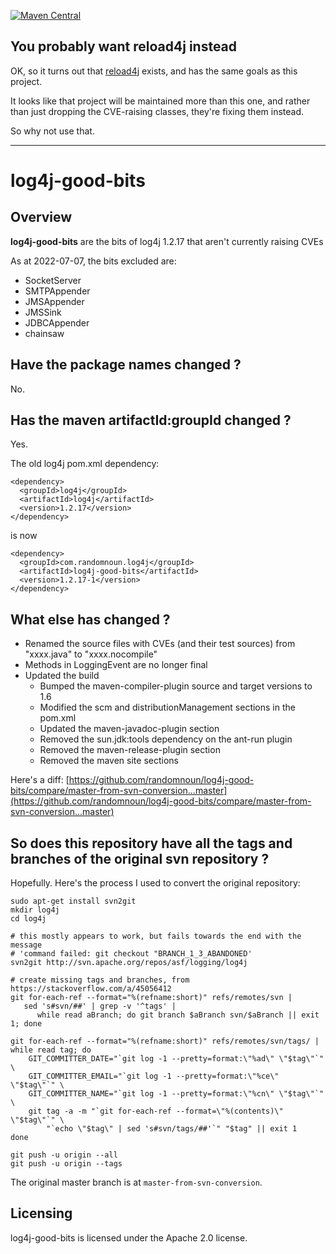 [![Maven Central](https://img.shields.io/maven-central/v/com.randomnoun.log4j/log4j-good-bits.svg)](https://search.maven.org/artifact/com.randomnoun.log4j/log4j-good-bits)

## You probably want reload4j instead

OK, so it turns out that [reload4j](https://reload4j.qos.ch/) exists, and has the same goals as this project.

It looks like that project will be maintained more than this one, and rather than just dropping the CVE-raising classes, they're fixing them instead. 

So why not use that.

------

# log4j-good-bits

## Overview

**log4j-good-bits** are the bits of log4j 1.2.17 that aren't currently raising CVEs

As at 2022-07-07, the bits excluded are:

* SocketServer
* SMTPAppender
* JMSAppender
* JMSSink
* JDBCAppender
* chainsaw

## Have the package names changed ?

No.

## Has the maven artifactId:groupId changed ?

Yes.

The old log4j pom.xml dependency:
```
<dependency>
  <groupId>log4j</groupId>
  <artifactId>log4j</artifactId>
  <version>1.2.17</version>
</dependency>
```  

is now
```
<dependency>
  <groupId>com.randomnoun.log4j</groupId>
  <artifactId>log4j-good-bits</artifactId>
  <version>1.2.17-1</version>
</dependency>  
```  

## What else has changed ?

* Renamed the source files with CVEs (and their test sources) from "xxxx.java" to "xxxx.nocompile"
* Methods in LoggingEvent are no longer final
* Updated the build
    * Bumped the maven-compiler-plugin source and target versions to 1.6
    * Modified the scm and distributionManagement sections in the pom.xml
    * Updated the maven-javadoc-plugin section
    * Removed the sun.jdk:tools dependency on the ant-run plugin
    * Removed the maven-release-plugin section
    * Removed the maven site sections

Here's a diff: [https://github.com/randomnoun/log4j-good-bits/compare/master-from-svn-conversion...master](https://github.com/randomnoun/log4j-good-bits/compare/master-from-svn-conversion...master)

## So does this repository have all the tags and branches of the original svn repository ?

Hopefully. Here's the process I used to convert the original repository:

```
sudo apt-get install svn2git
mkdir log4j
cd log4j

# this mostly appears to work, but fails towards the end with the message
# 'command failed: git checkout "BRANCH_1_3_ABANDONED'
svn2git http://svn.apache.org/repos/asf/logging/log4j

# create missing tags and branches, from https://stackoverflow.com/a/45056412
git for-each-ref --format="%(refname:short)" refs/remotes/svn |
   sed 's#svn/##' | grep -v '^tags' |
      while read aBranch; do git branch $aBranch svn/$aBranch || exit 1; done
      
git for-each-ref --format="%(refname:short)" refs/remotes/svn/tags/ |
while read tag; do
    GIT_COMMITTER_DATE="`git log -1 --pretty=format:\"%ad\" \"$tag\"`" \
    GIT_COMMITTER_EMAIL="`git log -1 --pretty=format:\"%ce\" \"$tag\"`" \
    GIT_COMMITTER_NAME="`git log -1 --pretty=format:\"%cn\" \"$tag\"`" \
    git tag -a -m "`git for-each-ref --format=\"%(contents)\" \"$tag\"`" \
        "`echo \"$tag\" | sed 's#svn/tags/##'`" "$tag" || exit 1
done

git push -u origin --all
git push -u origin --tags
```

The original master branch is at `master-from-svn-conversion`.

## Licensing

log4j-good-bits is licensed under the Apache 2.0 license.
